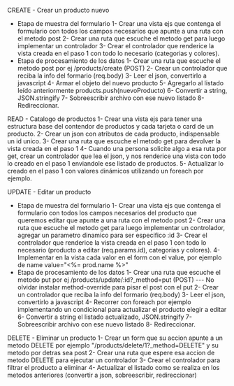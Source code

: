 CREATE - Crear un producto nuevo
- Etapa de muestra del formulario
1- Crear una vista ejs que contenga el formulario con todos los campos necesarios que apunte a una ruta con el metodo post
2- Crear una ruta que escuche el metodo get para luego implementar un controlador
3- Crear el controlador que renderice la vista creada en el paso 1 con todo lo necesario (categorias y colores).
- Etapa de procesamiento de los datos
1- Crear una ruta que escuche el metodo post por ej /products/create (POST)
2- Crear un controlador que reciba la info del formario (req.body)
3- Leer el json, convertirlo a javascript
4- Armar el objeto del nuevo producto
5- Agregarlo al listado leído anteriormente products.push(nuevoProducto)
6- Convertir a string, JSON.stringify
7- Sobreescribir archivo con ese nuevo listado
8- Redireccionar.

READ - Catalogo de productos
1- Crear una vista ejs para tener una estructura base del contendor de productos y cada tarjeta o card de un producto.
2- Crear un json con atributos de cada producto, indispensable un id unico.
3- Crear una ruta que escuche el metodo get para devolver la vista creada en el paso 1
4- Cuando una persona solicite algo a esa ruta por get, crear un controlador que lea el json, y nos renderice una vista con todo lo creado en el paso 1 enviandole ese listado de productos.
5- Actualizar lo creado en el paso 1 con valores dinámicos utilizando un foreach por ejemplo.

UPDATE - Editar un producto
- Etapa de muestra del formulario
1- Crear una vista ejs que contenga el formulario con todos los campos necesarios del producto que queremos editar que apunte a una ruta con el metodo post
2- Crear una ruta que escuche el metodo get para luego implementar un controlador, agregar un parametro dinamico para ser especifico :id
3- Crear el controlador que renderice la vista creada en el paso 1 con todo lo necesario (producto a editar (req.params.id), categorias y colores).
4- Implementar en la vista cada valor en el form con el value, por ejemplo de name value="<%= prod.name %>"
- Etapa de procesamiento de los datos
1- Crear una ruta que escuche el metodo put por ej /products/update/:id?_method=put (POST)
--- No olvidar instalar method-override para pisar el post con el put
2- Crear un controlador que reciba la info del formario (req.body)
3- Leer el json, convertirlo a javascript
4- Recorrer con foreach por ejemplo implementando un condicional para actualizar el producto elegir a editar
6- Convertir a string el listado actualizado, JSON.stringify
7- Sobreescribir archivo con ese nuevo listado
8- Redireccionar.

DELETE - Eliminar un producto
1- Crear un form que su accion apunte a un metodo DELETE por ejemplo "/products/delete/1?_method=DELETE" y su metodo por detras sea post
2- Crear una ruta que espere esa accion de metodo DELETE para ejecutar un controlador
3- Crear el controlador para filtrar el producto a eliminar
4- Actualizar el listado como se realiza en los metodos anteriores (convertir a json, sobreescribir, redireccionar)